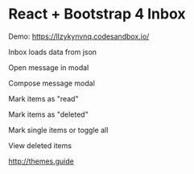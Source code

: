 React + Bootstrap 4 Inbox
==

Demo: <https://llzykynvnq.codesandbox.io/>

Inbox loads data from json

Open message in modal

Compose message modal

Mark items as "read"

Mark items as "deleted"

Mark single items or toggle all

View deleted items



<http://themes.guide>